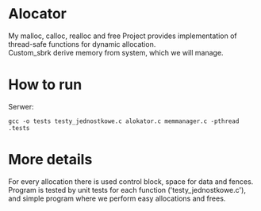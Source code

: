 # Alocator

My malloc, calloc, realloc and free
Project provides implementation of thread-safe functions for dynamic allocation. <br>
Custom_sbrk derive memory from system, which we will manage. <br>

# How to run
Serwer:
```
gcc -o tests testy_jednostkowe.c alokator.c memmanager.c -pthread
.tests
```

# More details

For every allocation there is used control block, space for data and fences. <br>
Program is tested by unit tests for each function ('testy_jednostkowe.c'), and simple program where we perform easy allocations and frees.
